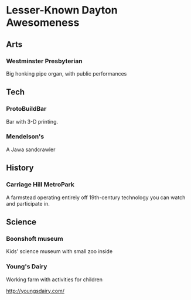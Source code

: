 # Lesser-Known Dayton Awesomeness

## Arts

### Westminster Presbyterian

Big honking pipe organ, with public performances

## Tech

### ProtoBuildBar
  
Bar with 3-D printing.  

### Mendelson's

A Jawa sandcrawler

## History

### Carriage Hill MetroPark

A farmstead operating entirely off 19th-century technology you can watch and participate in.

## Science

### Boonshoft museum

Kids' science museum with small zoo inside

### Young's Dairy

Working farm with activities for children

http://youngsdairy.com/
